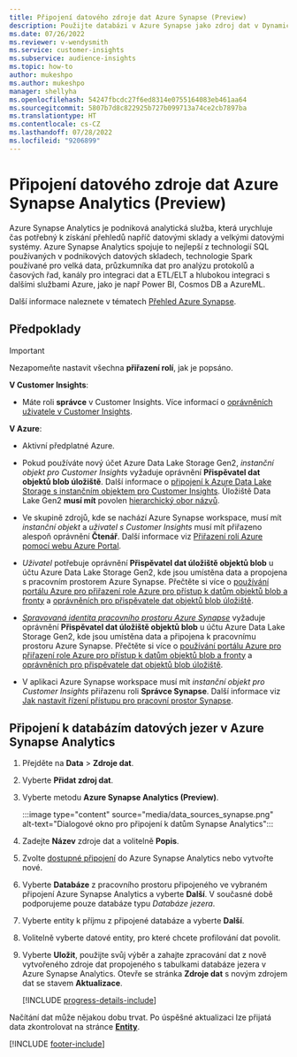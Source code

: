 ```yaml
---
title: Připojení datového zdroje dat Azure Synapse (Preview)
description: Použijte databázi v Azure Synapse jako zdroj dat v Dynamics 365 Customer Insights.
ms.date: 07/26/2022
ms.reviewer: v-wendysmith
ms.service: customer-insights
ms.subservice: audience-insights
ms.topic: how-to
author: mukeshpo
ms.author: mukeshpo
manager: shellyha
ms.openlocfilehash: 54247fbcdc27f6ed8314e0755164083eb461aa64
ms.sourcegitcommit: 5807b7d8c822925b727b099713a74ce2cb7897ba
ms.translationtype: HT
ms.contentlocale: cs-CZ
ms.lasthandoff: 07/28/2022
ms.locfileid: "9206899"
---
```

# <a name="connect-an-azure-synapse-analytics-data-source-preview"></a>Připojení datového zdroje dat Azure Synapse Analytics (Preview)

Azure Synapse Analytics je podniková analytická služba, která urychluje čas potřebný k získání přehledů napříč datovými sklady a velkými datovými systémy. Azure Synapse Analytics spojuje to nejlepší z technologií SQL používaných v podnikových datových skladech, technologie Spark používané pro velká data, průzkumníka dat pro analýzu protokolů a časových řad, kanály pro integraci dat a ETL/ELT a hlubokou integraci s dalšími službami Azure, jako je např Power BI, Cosmos DB a AzureML.

Další informace naleznete v tématech [Přehled Azure Synapse](/azure/synapse-analytics/overview-what-is).

## <a name="prerequisites"></a>Předpoklady

> [!IMPORTANT]
> Nezapomeňte nastavit všechna **přiřazení rolí**, jak je popsáno.  

**V Customer Insights**:

* Máte roli **správce** v Customer Insights. Více informací o [oprávněních uživatele v Customer Insights](permissions.md#assign-roles-and-permissions).

**V Azure**:

- Aktivní předplatné Azure.

- Pokud používáte nový účet Azure Data Lake Storage Gen2, *instanční objekt pro Customer Insights* vyžaduje oprávnění **Přispěvatel dat objektů blob úložiště**. Další informace o [připojení k Azure Data Lake Storage s instančním objektem pro Customer Insights](connect-service-principal.md). Úložiště Data Lake Gen2 **musí mít** povolen [hierarchický obor názvů](/azure/storage/blobs/data-lake-storage-namespace).

- Ve skupině zdrojů, kde se nachází Azure Synapse workspace, musí mít *instanční objekt* a *uživatel s Customer Insights* musí mít přiřazeno alespoň oprávnění **Čtenář**. Další informace viz [Přiřazení rolí Azure pomocí webu Azure Portal](/azure/role-based-access-control/role-assignments-portal).

- *Uživatel* potřebuje oprávnění **Přispěvatel dat úložiště objektů blob** u účtu Azure Data Lake Storage Gen2, kde jsou umístěna data a propojena s pracovním prostorem Azure Synapse. Přečtěte si více o [používání portálu Azure pro přiřazení role Azure pro přístup k datům objektů blob a fronty](/azure/storage/common/storage-auth-aad-rbac-portal) a [oprávněních pro přispěvatele dat objektů blob úložiště](/azure/role-based-access-control/built-in-roles#storage-blob-data-contributor).

- *[Spravovaná identita pracovního prostoru Azure Synapse](/azure/synapse-analytics/security/synapse-workspace-managed-identity)* vyžaduje oprávnění **Přispěvatel dat úložiště objektů blob** u účtu Azure Data Lake Storage Gen2, kde jsou umístěna data a připojena k pracovnímu prostoru Azure Synapse. Přečtěte si více o [používání portálu Azure pro přiřazení role Azure pro přístup k datům objektů blob a fronty](/azure/storage/common/storage-auth-aad-rbac-portal) a [oprávněních pro přispěvatele dat objektů blob úložiště](/azure/role-based-access-control/built-in-roles#storage-blob-data-contributor).

- V aplikaci Azure Synapse workspace musí mít *instanční objekt pro Customer Insights* přiřazenu roli **Správce Synapse**. Další informace viz [Jak nastavit řízení přístupu pro pracovní prostor Synapse](/azure/synapse-analytics/security/how-to-set-up-access-control).

## <a name="connect-to-the-data-lake-database-in-azure-synapse-analytics"></a>Připojení k databázím datových jezer v Azure Synapse Analytics

1. Přejděte na **Data** > **Zdroje dat**.

1. Vyberte **Přidat zdroj dat**.

1. Vyberte metodu **Azure Synapse Analytics (Preview)**.

   :::image type="content" source="media/data_sources_synapse.png" alt-text="Dialogové okno pro připojení k datům Synapse Analytics":::
  
1. Zadejte **Název** zdroje dat a volitelně **Popis**.

1. Zvolte [dostupné připojení](connections.md) do Azure Synapse Analytics nebo vytvořte nové.

1. Vyberte **Databáze** z pracovního prostoru připojeného ve vybraném připojení Azure Synapse Analytics a vyberte **Další**. V současné době podporujeme pouze databáze typu *Databáze jezera*.

1. Vyberte entity k příjmu z připojené databáze a vyberte **Další**.

1. Volitelně vyberte datové entity, pro které chcete profilování dat povolit.

1. Vyberte **Uložit**, použijte svůj výběr a zahajte zpracování dat z nově vytvořeného zdroje dat propojeného s tabulkami databáze jezera v Azure Synapse Analytics. Otevře se stránka **Zdroje dat** s novým zdrojem dat se stavem **Aktualizace**.

   [!INCLUDE [progress-details-include](includes/progress-details-pane.md)]

Načítání dat může nějakou dobu trvat. Po úspěšné aktualizaci lze přijatá data zkontrolovat na stránce [**Entity**](entities.md).

[!INCLUDE [footer-include](includes/footer-banner.md)]
